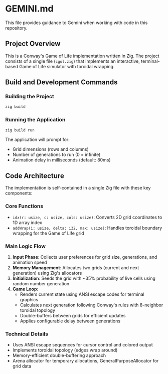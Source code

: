 # GEMINI.md

This file provides guidance to Gemini when working with code in this repository.

## Project Overview

This is a Conway's Game of Life implementation written in Zig. The project consists of a single file (`cgol.zig`) that implements an interactive, terminal-based Game of Life simulator with toroidal wrapping.

## Build and Development Commands

### Building the Project
```bash
zig build
```

### Running the Application
```bash
zig build run
```

The application will prompt for:
- Grid dimensions (rows and columns)
- Number of generations to run (0 = infinite)
- Animation delay in milliseconds (default: 80ms)

## Code Architecture

The implementation is self-contained in a single Zig file with these key components:

### Core Functions
- `idx(r: usize, c: usize, cols: usize)`: Converts 2D grid coordinates to 1D array index
- `addWrap(i: usize, delta: i32, max: usize)`: Handles toroidal boundary wrapping for the Game of Life grid

### Main Logic Flow
1. **Input Phase**: Collects user preferences for grid size, generations, and animation speed
2. **Memory Management**: Allocates two grids (current and next generation) using Zig's allocators
3. **Initialization**: Seeds the grid with ~35% probability of live cells using random number generation
4. **Game Loop**: 
   - Renders current state using ANSI escape codes for terminal graphics
   - Calculates next generation following Conway's rules with 8-neighbor toroidal topology
   - Double-buffers between grids for efficient updates
   - Applies configurable delay between generations

### Technical Details
- Uses ANSI escape sequences for cursor control and colored output
- Implements toroidal topology (edges wrap around)
- Memory-efficient double-buffering approach
- Arena allocator for temporary allocations, GeneralPurposeAllocator for grid data
